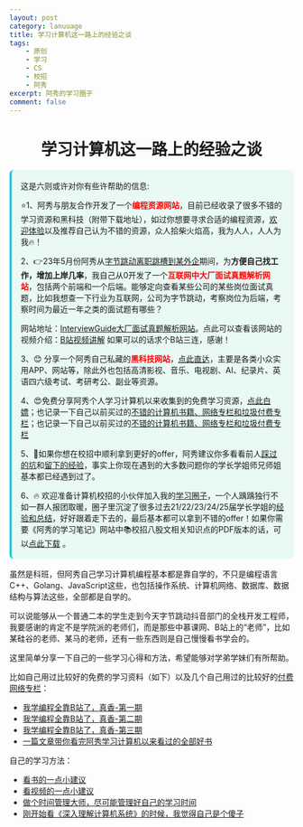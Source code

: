 ```yaml
---
layout: post
category: lanuuage
title: 学习计算机这一路上的经验之谈
tags:
    - 原创
    - 学习
    - CS
    - 校招
    - 阿秀
excerpt: 阿秀的学习圈子
comment: false
---
```




<h1 align="center">学习计算机这一路上的经验之谈</h1>

<div style="border-color: #24C6DC;
            background-color: #e9f9f3;         
            margin: 1rem 0;
        padding: .25rem 1rem;
        border-left-width: .3rem;
        border-left-style: solid;
        border-radius: .5rem;
        color: inherit;">
  <p>这是六则或许对你有些许帮助的信息:</p>
<p>⭐️1、阿秀与朋友合作开发了一个<span style="font-weight:bold;color:red">编程资源网站</span>，目前已经收录了很多不错的学习资源和黑科技（附带下载地址），如过你想要寻求合适的编程资源，<a href="https://tools.interviewguide.cn/home" style="text-decoration: underline" target="_blank">欢迎体验</a>以及推荐自己认为不错的资源，众人拾柴火焰高，我为人人，人人为我🔥！</p>  <p>2、👉23年5月份阿秀从<a style="text-decoration: underline" href="https://mp.weixin.qq.com/s?__biz=Mzk0ODU4MzEzMw==&mid=2247512170&idx=1&sn=c4a04a383d2dfdece676b75f17224e78" target="_blank">字节跳动离职跳槽到某外企</a>期间，为<span style="font-weight:bold">方便自己找工作，增加上岸几率</span>，我自己从0开发了一个<span style="font-weight:bold;color:red">互联网中大厂面试真题解析网站</span>，包括两个前端和一个后端。能够定向查看某些公司的某些岗位面试真题，比如我想查一下行业为互联网，公司为字节跳动，考察岗位为后端，考察时间为最近一年之类的面试题有哪些？
<div align="center">
</div>网站地址：<a style="text-decoration: underline" href="https://top.interviewguide.cn/" target="_blank">InterviewGuide大厂面试真题解析网站</a>。点此可以查看该网站的视频介绍：<a style="text-decoration: underline" href="https://www.bilibili.com/video/BV1f94y1C7BL" target="_blank">B站视频讲解</a>   如果可以的话求个B站三连，感谢！
    </p>3、😊
    分享一个阿秀自己私藏的<span style="font-weight:bold;color:red">黑科技网站</span>，<a style="text-decoration: underline" href="https://hkjtz.cn/" target="_blank">点此直达</a>，主要是各类小众实用APP、网站等，除此外也包括高清影视、音乐、电视剧、AI、纪录片、英语四六级考试、考研考公、副业等资源。
  </p>
  <p>4、😍免费分享阿秀个人学习计算机以来收集到的免费学习资源，<a style="text-decoration: underline" href="/notes/07-resources/01-free/01-introduce.html" target="_blank">点此白嫖</a>；也记录一下自己以前买过的<a style="text-decoration: underline" href="/notes/07-resources/02-precious.html" target="_blank">不错的计算机书籍、网络专栏和垃圾付费专栏</a>；也记录一下自己以前买过的<a style="text-decoration: underline" href="/notes/07-resources/02-precious.html" target="_blank">不错的计算机书籍、网络专栏和垃圾付费专栏</a>
  </p>
  <p>5、🚀如果你想在校招中顺利拿到更好的offer，阿秀建议你多看看前人<a style="text-decoration: underline" href="https://www.yuque.com/tuobaaxiu/httmmc/npg1k81zeq4wfpyz" target="_blank">踩过的坑</a>和<a style="text-decoration: underline"  target="_blank" href="https://www.yuque.com/tuobaaxiu/httmmc/gge9ppd0mbu2d3dp">留下的经验</a>，事实上你现在遇到的大多数问题你的学长学姐师兄师姐基本都已经遇到过了。
  </p>
  <p>6、🔥 欢迎准备计算机校招的小伙伴加入我的<a  style="text-decoration: underline" href="https://www.yuque.com/tuobaaxiu/httmmc/xg0otqvc17wfx4u9" target="_blank">学习圈子</a>，一个人踽踽独行不如一群人报团取暖，圈子里沉淀了很多过去21/22/23/24/25届学长学姐的<a  style="text-decoration: underline" href="https://www.yuque.com/tuobaaxiu/httmmc/gge9ppd0mbu2d3dp" target="_blank">经验和总结</a>，好好跟着走下去的，最后基本都可以拿到不错的offer！</a>如果你需要《阿秀的学习笔记》网站中📚︎校招八股文相关知识点的PDF版本的话，可以<a style="text-decoration: underline" href="https://www.yuque.com/tuobaaxiu/httmmc/qs0yn66apvkzw0ps" target="_blank">点此下载</a> 。</p>   </div>


虽然是科班，但阿秀自己学习计算机编程基本都是靠自学的，不只是编程语言C++、Golang、JavaScript这些，也包括操作系统、计算机网络、数据库、数据结构与算法这些，全部都是自学的。

可以说能够从一个普通二本的学生走到今天字节跳动抖音部门的全栈开发工程师，我要感谢的肯定不是学院派的老师们，而是那些中慕课网、B站上的“老师”，比如某硅谷的老师、某马的老师，还有一些东西则是自己慢慢看书学会的。

这里简单分享一下自己的一些学习心得和方法，希望能够对学弟学妹们有所帮助。

比如自己用过比较好的免费的学习资料（如下）以及几个自己用过的比较好的[付费网络专栏](/notes/07-resources/02-precious.md)：

- [我学编程全靠B站了，真香-第一期](/notes/04-experience/01-learn_experience/20210809%20-%20第一期-我学编程全靠B站了，真香.md)
- [我学编程全靠B站了，真香-第二期](/notes/04-experience/01-learn_experience/20210823%20-%20第二期-我学编程全靠B站了，真香.md)
- [我学编程全靠B站了，真香-第三期](/notes/04-experience/01-learn_experience/20210907%20-%20第三期-我学编程全靠B站了，真香-国外篇（第三期）.md)
- [一篇文章带你看完阿秀学习计算机以来看过的全部好书](/notes/04-experience/01-learn_experience/20211021%20-%20这可能是我学习计算机以来的全部收获和总结.md)



自己的学习方法：

- [看书的一点小建议](/notes/04-experience/01-learn_experience/20211110%20-%20看书的一点小建议.md)
- [看视频的一点小建议](/notes/04-experience/01-learn_experience/20210901%20-%20看视频的一点小建议.md)
- [做个时间管理大师，尽可能管理好自己的学习时间](/notes/04-experience/01-learn_experience/20210819%20-%20我是时间管理大师？如何管理好自己的时间.md)
- [刚开始看《深入理解计算机系统》的时候，我觉得自己是个傻子](/notes/04-experience/01-learn_experience/20220222%20-%20以《深入理解计算机系统》为例聊聊编程学习.md)



